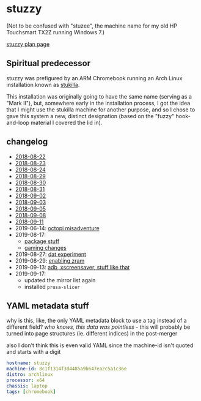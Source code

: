 # stuzzy

(Not to be confused with "stuzee", the machine name for my old HP Touchsmart TX2Z running Windows 7.)

[stuzzy plan page](d673f808-e389-4be7-9f06-31c327902531.md)

## Spiritual predecessor

stuzzy was prefigured by an ARM Chromebook running an Arch Linux installation known as [stukilla](62907e4e-f535-4676-9863-91c1e3b2eb2d.md).

This installation was originally going to have the same name (serving as a "Mark II"), but, somewhere early in the installation process, I got the idea that I might use the stukilla machine for another purpose, and so I chose to gave this system a new, distinct designation (based on the "fuzzy" hook-and-loop material I covered the lid in).

## changelog

- [2018-08-22](954671f6-6d6e-42da-9502-3d0255935335.md)
- [2018-08-23](42ad39cf-f8f4-4dcd-9d1e-d025fe2c0cbc.md)
- [2018-08-24](9ac435ad-b6b1-4e00-93bb-f834042896d1.md)
- [2018-08-29](09bfb69b-7a55-4c43-8b24-d2beeca7d19e.md)
- [2018-08-30](262b00db-1bb1-4085-a42f-c463acdf265f.md)
- [2018-08-31](7fdaa911-2168-4eea-8b62-29cbce42e7b1.md)
- [2018-09-02](3634a437-7991-4f19-9df0-6fa731f66f0b.md)
- [2018-09-03](b770fa98-5196-452f-9873-dde85f066bf7.md)
- [2018-09-05](c4680578-6992-47f9-9ddf-d05d2b241904.md)
- [2018-09-08](51c0ec80-d01b-4dc5-9c31-61bb6e0bf153.md)
- [2018-09-11](a7044666-6700-48de-9df4-b3e750477e3d.md)
- 2019-06-14: [octopi misadventure](afe54440-8745-4c8a-95ae-1d845b8bd629.md)
- 2019-08-17:
  - [package stuff](60ee4eff-905f-4c7d-ae82-b6f0e268c789.md)
  - [gaming changes](6a3fe977-a3fa-4f3d-87c3-040c6508c64e.md)
- 2019-08-27: [dat experiment](993f28f4-c4a7-455f-83b6-ce766e1993b6.md)
- 2019-08-29: [enabling zram](4174d5b0-5720-4d93-85bb-25321c773fe7.md)
- 2019-09-13: [adb, xscreensaver, stuff like that](615d1f98-e0c6-4c81-ad0a-6413d197c6d4.md)
- 2019-09-17:
  - updated the mirror list again
  - installed `prusa-slicer`

## YAML metadata stuff

why is this, like, the only YAML metadata block to use a tag instead of a different field? *who knows, this data was pointless* - this will probably be turned into page structures (ie. different indices) in the post-merger

also I don't think this is even valid YAML since the machine-id isn't quoted and starts with a digit

```yaml
hostname: stuzzy
machine-id: 8c1f1314f3d4485a9b647ea2c5a1c36e
distro: archlinux
processor: x64
chassis: laptop
tags: [chromebook]
```
